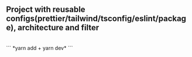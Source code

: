## Project with reusable configs(prettier/tailwind/tsconfig/eslint/package), architecture and filter
<br/>
```
*yarn add + yarn dev*
```
 
